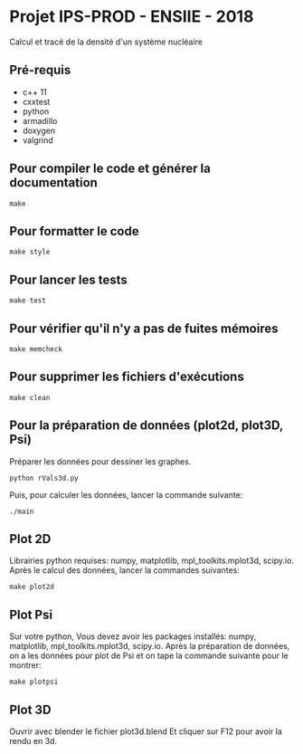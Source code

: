 # Projet IPS-PROD - ENSIIE - 2018

Calcul et tracé de la densité d'un système nucléaire

## Pré-requis

* c++ 11
* cxxtest
* python
* armadillo
* doxygen
* valgrind

## Pour compiler le code et générer la documentation

```
make
```

## Pour formatter le code

```
make style
```

## Pour lancer les tests

```
make test
```

## Pour vérifier qu'il n'y a pas de fuites mémoires

```
make memcheck
```

## Pour supprimer les fichiers d'exécutions

```
make clean
```

## Pour la préparation de données (plot2d, plot3D, Psi)

Préparer les données pour dessiner les graphes.
```
python rVals3d.py
```
Puis, pour calculer les données, lancer la commande suivante:

```
./main
```

## Plot 2D

Librairies python requises: numpy, matplotlib, mpl_toolkits.mplot3d, scipy.io.
Après le calcul des données, lancer la commandes suivantes:

```
make plot2d
```

## Plot Psi

Sur votre python, Vous devez avoir les packages installés: numpy, matplotlib, mpl_toolkits.mplot3d, scipy.io.
Après la préparation de données, on a les données pour plot de Psi et on tape la commande suivante pour le montrer:

```
make plotpsi
```

## Plot 3D

Ouvrir avec blender le fichier plot3d.blend
Et cliquer sur F12 pour avoir la rendu en 3d.


